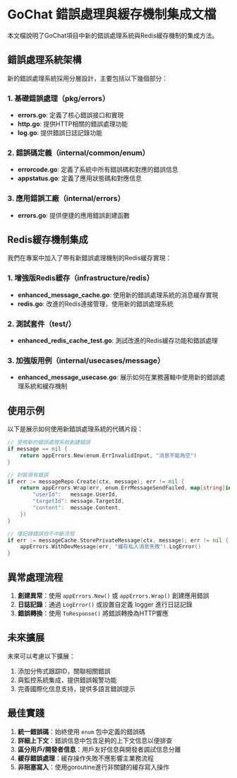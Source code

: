 # GoChat 錯誤處理與緩存機制集成文檔

本文檔說明了GoChat項目中新的錯誤處理系統與Redis緩存機制的集成方法。

## 錯誤處理系統架構

新的錯誤處理系統採用分層設計，主要包括以下幾個部分：

### 1. 基礎錯誤處理（pkg/errors）

- **errors.go**: 定義了核心錯誤接口和實現
- **http.go**: 提供HTTP相關的錯誤處理功能
- **log.go**: 提供錯誤日誌記錄功能

### 2. 錯誤碼定義（internal/common/enum）

- **errorcode.go**: 定義了系統中所有錯誤碼和對應的錯誤信息
- **appstatus.go**: 定義了應用狀態碼和對應信息

### 3. 應用錯誤工廠（internal/errors）

- **errors.go**: 提供便捷的應用錯誤創建函數

## Redis緩存機制集成

我們在專案中加入了帶有新錯誤處理機制的Redis緩存實現：

### 1. 增強版Redis緩存（infrastructure/redis）

- **enhanced_message_cache.go**: 使用新的錯誤處理系統的消息緩存實現
- **redis.go**: 改進的Redis連接管理，使用新的錯誤處理系統

### 2. 測試套件（test/）

- **enhanced_redis_cache_test.go**: 測試改進的Redis緩存功能和錯誤處理

### 3. 加強版用例（internal/usecases/message）

- **enhanced_message_usecase.go**: 展示如何在業務邏輯中使用新的錯誤處理系統和緩存機制

## 使用示例

以下是展示如何使用新錯誤處理系統的代碼片段：

```go
// 使用新的錯誤處理系統創建錯誤
if message == nil {
    return appErrors.New(enum.ErrInvalidInput, "消息不能為空")
}

// 封裝現有錯誤
if err := messageRepo.Create(ctx, message); err != nil {
    return appErrors.Wrap(err, enum.ErrMessageSendFailed, map[string]interface{}{
        "userId":   message.UserId,
        "targetId": message.TargetId,
        "content":  message.Content,
    })
}

// 僅記錄錯誤但不中斷流程
if err := messageCache.StorePrivateMessage(ctx, message); err != nil {
    appErrors.WithDevMessage(err, "緩存私人消息失敗").LogError()
}
```

## 異常處理流程

1. **創建異常**：使用 `appErrors.New()` 或 `appErrors.Wrap()` 創建應用錯誤
2. **日誌記錄**：通過 `LogError()` 或設置自定義 logger 進行日誌記錄
3. **錯誤轉換**：使用 `ToResponse()` 將錯誤轉換為HTTP響應

## 未來擴展

未來可以考慮以下擴展：

1. 添加分佈式跟踪ID，關聯相關錯誤
2. 與監控系統集成，提供錯誤報警功能
3. 完善國際化信息支持，提供多語言錯誤提示

## 最佳實踐

1. **統一錯誤碼**：始終使用 `enum` 包中定義的錯誤碼
2. **詳細上下文**：錯誤信息中包含足夠的上下文信息以便排查
3. **區分用戶/開發者信息**：用戶友好信息與開發者調試信息分離
4. **緩存錯誤處理**：緩存操作失敗不應影響主業務流程
5. **非阻塞寫入**：使用goroutine進行非關鍵的緩存寫入操作 